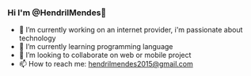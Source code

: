 ### Hi I'm @HendrilMendes👋 

- 🔭 I’m currently working on an internet provider, i'm passionate about technology 
- 🌱 I’m currently learning programming language 
- 👯 I’m looking to collaborate on web or mobile project 
- 📫 How to reach me: hendrilmendes2015@gmail.com

<!--
**hendrilmendes/hendrilmendes** is a ✨ _special_ ✨ repository because its `README.md` (this file) appears on your GitHub profile.

Here are some ideas to get you started:

- 🔭 I’m currently working on ...
- 🌱 I’m currently learning ...
- 👯 I’m looking to collaborate on ...
- 🤔 I’m looking for help with ...
- 💬 Ask me about ...
- 📫 How to reach me: ...
- 😄 Pronouns: ...
- ⚡ Fun fact: ...
-->
